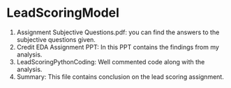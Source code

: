 # LeadScoringModel

1.	Assignment Subjective Questions.pdf: you can find the answers to the subjective questions given.
2.	Credit EDA Assignment PPT: In this PPT contains the findings from my analysis.
3.	LeadScoringPythonCoding: Well commented code along with the analysis.
4.	Summary: This file contains conclusion on the lead scoring assignment.  
